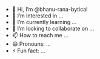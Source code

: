 - 👋 Hi, I’m @bhanu-rana-bytical
- 👀 I’m interested in ...
- 🌱 I’m currently learning ...
- 💞️ I’m looking to collaborate on ...
- 📫 How to reach me ...
- 😄 Pronouns: ...
- ⚡ Fun fact: ...

<!---
bhanu-rana-bytical/bhanu-rana-bytical is a ✨ special ✨ repository because its `README.md` (this file) appears on your GitHub profile.
You can click the Preview link to take a look at your changes.
--->
